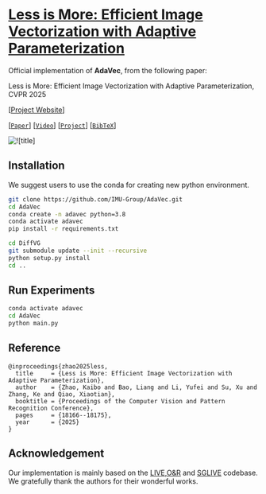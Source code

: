 # [Less is More: Efficient Image Vectorization with Adaptive Parameterization](https://openaccess.thecvf.com/content/CVPR2025/html/Zhao_Less_is_More_Efficient_Image_Vectorization_with_Adaptive_Parameterization_CVPR_2025_paper.html)

Official implementation of **AdaVec**, from the following paper:

Less is More: Efficient Image Vectorization with Adaptive Parameterization, CVPR 2025

[[Project Website](https://zhaokaibo830.github.io/adavec/)]

[[`Paper`](https://openaccess.thecvf.com/content/CVPR2025/papers/Zhao_Less_is_More_Efficient_Image_Vectorization_with_Adaptive_Parameterization_CVPR_2025_paper.pdf)] [[`Video`](https://www.youtube.com/watch?v=xU0K1fO8CVM)] [[`Project`](https://zhaokaibo830.github.io/adavec/)] [[`BibTeX`](#Reference)]

![![title]](imgs/pipeline.png?raw=true)

## Installation
We suggest users to use the conda for creating new python environment. 

```bash
git clone https://github.com/IMU-Group/AdaVec.git
cd AdaVec
conda create -n adavec python=3.8
conda activate adavec
pip install -r requirements.txt

cd DiffVG
git submodule update --init --recursive
python setup.py install
cd ..
```

## Run Experiments 
```bash
conda activate adavec
cd AdaVec
python main.py 
```

## Reference

    @inproceedings{zhao2025less,
	  title     = {Less is More: Efficient Image Vectorization with Adaptive Parameterization},
	  author    = {Zhao, Kaibo and Bao, Liang and Li, Yufei and Su, Xu and Zhang, Ke and Qiao, Xiaotian},
	  booktitle = {Proceedings of the Computer Vision and Pattern Recognition Conference},
 	  pages     = {18166--18175},
	  year      = {2025}
	}

## Acknowledgement
Our implementation is mainly based on the [LIVE](https://github.com/Picsart-AI-Research/LIVE-Layerwise-Image-Vectorization),[O&R](https://github.com/ajevnisek/optimize-and-reduce) and [SGLIVE](https://github.com/Rhacoal/SGLIVE) codebase. We gratefully thank the authors for their wonderful works.
